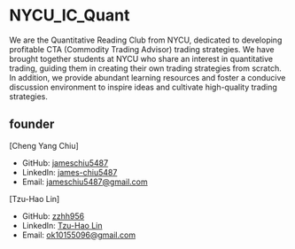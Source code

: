 # NYCU_IC_Quant
We are the Quantitative Reading Club from NYCU, dedicated to developing profitable CTA (Commodity Trading Advisor) trading strategies. We have brought together students at NYCU who share an interest in quantitative trading, guiding them in creating their own trading strategies from scratch. In addition, we provide abundant learning resources and foster a conducive discussion environment to inspire ideas and cultivate high-quality trading strategies.
## founder

[Cheng Yang Chiu]
- GitHub: [jameschiu5487](https://github.com/jameschiu5487)
- LinkedIn: [james-chiu5487](www.linkedin.com/in/james-chiu5487)
- Email: jameschiu5487@gmail.com

[Tzu-Hao Lin]
- GitHub: [zzhh956](https://github.com/zzhh956)
- LinkedIn: [Tzu-Hao Lin](https://www.linkedin.com/in/tzu-hao-lin-1357b720a/)
- Email: ok10155096@gmail.com
